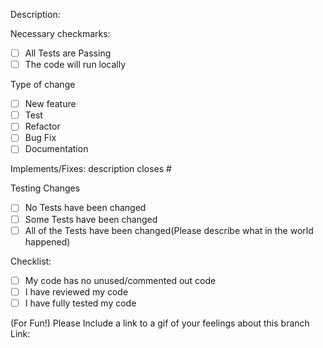 Description:


Necessary checkmarks:
- [ ] All Tests are Passing
- [ ] The code will run locally

Type of change
- [ ] New feature
- [ ] Test
- [ ] Refactor
- [ ] Bug Fix
- [ ] Documentation
      
Implements/Fixes:
    description closes #
    
Testing Changes
- [ ] No Tests have been changed
- [ ] Some Tests have been changed
- [ ] All of the Tests have been changed(Please describe what in the world happened)
      
Checklist:
- [ ] My code has no unused/commented out code
- [ ] I have reviewed my code
- [ ] I have fully tested my code

(For Fun!) Please Include a link to a gif of your feelings about this branch
Link:
